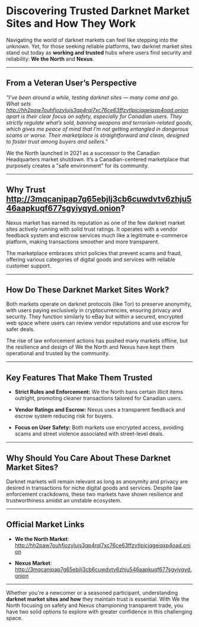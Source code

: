 # Discovering Trusted Darknet Market Sites and How They Work

Navigating the world of darknet markets can feel like stepping into the unknown. Yet, for those seeking reliable platforms, two darknet market sites stand out today as **working and trusted** hubs where users find security and reliability: **We the North** and **Nexus**.

---

## From a Veteran User’s Perspective

*"I’ve been around a while, testing darknet sites — many come and go. What sets http://hh2paw7ouhfjozylujs3qp4rql7xc76ce63ffzvtlpicjqgeiqxp4oad.onion apart is their clear focus on safety, especially for Canadian users. They strictly regulate what’s sold, banning weapons and terrorism-related goods, which gives me peace of mind that I’m not getting entangled in dangerous scams or worse. Their marketplace is straightforward and clean, designed to foster trust among buyers and sellers."*

We the North launched in 2021 as a successor to the Canadian Headquarters market shutdown. It’s a Canadian-centered marketplace that purposely creates a "safe environment" for its community.

---

## Why Trust http://3mqcanipap7g65ebjlj3cb6cuwdvtv6zhju546aapkuqf677sgyiyqyd.onion?

Nexus market has earned its reputation as one of the few darknet market sites actively running with solid trust ratings. It operates with a vendor feedback system and escrow services much like a legitimate e-commerce platform, making transactions smoother and more transparent.

The marketplace embraces strict policies that prevent scams and fraud, offering various categories of digital goods and services with reliable customer support.

---

## How Do These Darknet Market Sites Work?

Both markets operate on darknet protocols (like Tor) to preserve anonymity, with users paying exclusively in cryptocurrencies, ensuring privacy and security. They function similarly to eBay but within a secured, encrypted web space where users can review vendor reputations and use escrow for safer deals.

The rise of law enforcement actions has pushed many markets offline, but the resilience and design of We the North and Nexus have kept them operational and trusted by the community.

---

## Key Features That Make Them Trusted

- **Strict Rules and Enforcement:** We the North bans certain illicit items outright, promoting cleaner transactions tailored for Canadian users.

- **Vendor Ratings and Escrow:** Nexus uses a transparent feedback and escrow system reducing risk for buyers.

- **Focus on User Safety:** Both markets use encrypted access, avoiding scams and street violence associated with street-level deals.

---

## Why Should You Care About These Darknet Market Sites?

Darknet markets will remain relevant as long as anonymity and privacy are desired in transactions for niche digital goods and services. Despite law enforcement crackdowns, these two markets have shown resilience and trustworthiness amidst an unstable ecosystem.

---

## Official Market Links

- **We the North Market**: http://hh2paw7ouhfjozylujs3qp4rql7xc76ce63ffzvtlpicjqgeiqxp4oad.onion

- **Nexus Market**: http://3mqcanipap7g65ebjlj3cb6cuwdvtv6zhju546aapkuqf677sgyiyqyd.onion

---

Whether you're a newcomer or a seasoned participant, understanding **darknet market sites and how** they maintain trust is essential. With We the North focusing on safety and Nexus championing transparent trade, you have two solid options to explore with greater confidence in this challenging space.